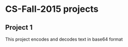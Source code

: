 <h1>CS-Fall-2015 projects</h1>
<h2> Project 1 </h2>
<p> This project encodes and decodes text in base64 format </p>
